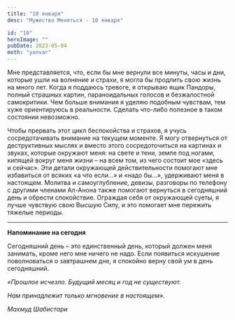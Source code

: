 ```yaml
---
title: "10 января"
desc: "Мужество Меняться - 10 января"

id: "10"
heroImage: ""
pubDate: 2023-05-04
moth: "yanvar"
---
```


Мне представляется, что, если бы мне вернули все минуты, часы и дни, которые
ушли на волнение и страхи, я могла бы продлить свою жизнь на много лет. Когда
я поддаюсь тревоге, я открываю ящик Пандоры, полный страшных картин,
параноидальных голосов и безжалостной самокритики. Чем больше внимания я
уделяю подобным чувствам, тем хуже ориентируюсь в реальности. Сделать что-либо
полезное в таком состоянии невозможно.

Чтобы прервать этот цикл беспокойства и страхов, я учусь сосредотачивать
внимание на текущем моменте. Я могу отвернуться от деструктивных мыслях и
вместо этого сосредоточиться на картинах и звуках, которые окружают меня: на
свете и тени, земле под ногами, кипящей вокруг меня жизни – на всем том, из
чего состоит мое «здесь и сейчас». Эти детали окружающей действительности
помогают мне избавиться от всяких «а что если…» и «надо бы…», удерживают меня
в настоящем. Молитва и самоуглубление, девизы, разговоры по телефону с другими
членами Ал-Анона также помогают вернуться в сегодняшний день и обрести
спокойствие. Ограждая себя от окружающей суеты, я лучше чувствую свою Высшую
Силу, и это помогает мне пережить тяжелые периоды.

---

**Напоминание на сегодня**

Сегодняшний день – это единственный день, который должен меня занимать, кроме
него мне ничего не надо. Если появиться искушение поволноваться о завтрашнем
дне, я спокойно верну свой ум в день сегодняшний.

_«Прошлое исчезло. Будущий месяц и год не существуют._

_Нам принадлежит только мгновение в настоящем»._

_Махмуд Шабистари_
